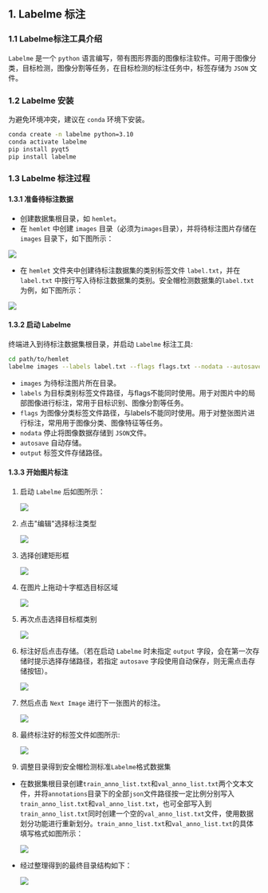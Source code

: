 ## 1. Labelme 标注

### 1.1 Labelme标注工具介绍
`Labelme` 是一个 `python` 语言编写，带有图形界面的图像标注软件。可用于图像分类，目标检测，图像分割等任务，在目标检测的标注任务中，标签存储为 `JSON` 文件。

### 1.2 Labelme 安装
为避免环境冲突，建议在 `conda` 环境下安装。

```bash
conda create -n labelme python=3.10
conda activate labelme
pip install pyqt5
pip install labelme
```

### 1.3 Labelme 标注过程
#### 1.3.1 准备待标注数据
* 创建数据集根目录，如 `hemlet`。
* 在 `hemlet` 中创建 `images` 目录（必须为`images`目录），并将待标注图片存储在 `images` 目录下，如下图所示：

<img src="01.png">

* 在 `hemlet` 文件夹中创建待标注数据集的类别标签文件 `label.txt`，并在 `label.txt` 中按行写入待标注数据集的类别。安全帽检测数据集的`label.txt`为例，如下图所示：

<img src="02.png">

#### 1.3.2 启动 Labelme
终端进入到待标注数据集根目录，并启动 `Labelme` 标注工具:

```bash
cd path/to/hemlet
labelme images --labels label.txt --flags flags.txt --nodata --autosave --output annotations
```

* `images` 为待标注图片所在目录。
* `labels` 为目标类别标签文件路径，与flags不能同时使用。用于对图片中的局部图像进行标注，常用于目标识别、图像分割等任务。
* `flags` 为图像分类标签文件路径，与labels不能同时使用。用于对整张图片进行标注，常用用于图像分类、图像特征等任务。
* `nodata` 停止将图像数据存储到 `JSON`文件。
* `autosave` 自动存储。
* `output` 标签文件存储路径。

#### 1.3.3 开始图片标注
1. 启动 `Labelme` 后如图所示：

   <img src="03.png">

2. 点击"编辑"选择标注类型

   <img src="04.png">

3. 选择创建矩形框

   <img src="05.png">

4. 在图片上拖动十字框选目标区域

   <img src="06.png">

5. 再次点击选择目标框类别

   <img src="07.png">

6. 标注好后点击存储。（若在启动 `Labelme` 时未指定 `output` 字段，会在第一次存储时提示选择存储路径，若指定 `autosave` 字段使用自动保存，则无需点击存储按钮）。

   <img src="905.png">

7. 然后点击 `Next Image` 进行下一张图片的标注。

   <img src="906.png">

8. 最终标注好的标签文件如图所示:

   <img src="08.png">


9. 调整目录得到安全帽检测标准`Labelme`格式数据集
  * 在数据集根目录创建`train_anno_list.txt`和`val_anno_list.txt`两个文本文件，并将`annotations`目录下的全部`json`文件路径按一定比例分别写入`train_anno_list.txt`和`val_anno_list.txt`，也可全部写入到`train_anno_list.txt`同时创建一个空的`val_anno_list.txt`文件，使用数据划分功能进行重新划分。`train_anno_list.txt`和`val_anno_list.txt`的具体填写格式如图所示：

    <img src="09.png">

  * 经过整理得到的最终目录结构如下：

    <img src="10.png">
